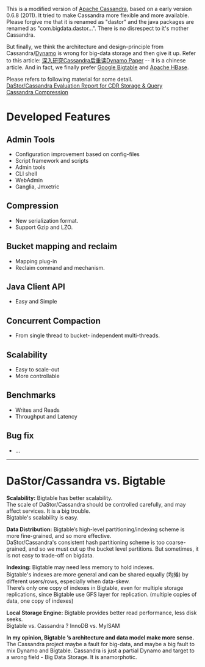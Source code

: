 This is a modified version of [Apache Cassandra](http://cassandra.apache.org/), based on a early version 0.6.8 (2011). It tried to make Cassandra more flexible and more available.  
Please forgive me that it is renamed as "dastor" and the java packages are renamed as "com.bigdata.dastor...". There is no disrespect to it's mother Cassandra.  

But finally, we think the architecture and design-principle from Cassandra/[Dynamo](http://www.allthingsdistributed.com/2007/10/amazons_dynamo.html) is wrong for big-data storage and then give it up. Refer to this article: [深入研究Cassandra后重读Dynamo Paper](http://www.slideshare.net/schubertzhang/cassandra-dynamo-paper) -- it is a chinese article. And in fact, we finally prefer [Google Bigtable](http://research.google.com/archive/bigtable.html) and [Apache HBase](http://hbase.apache.org/).  

Please refers to following material for some detail.  
[DaStor/Cassandra Evaluation Report for CDR Storage & Query](http://www.slideshare.net/schubertzhang/dastorcassandra-report-for-cdr-solution)  
[Cassandra Compression](http://www.slideshare.net/schubertzhang/cassandra-performanceevaluationwithcompression)   


# Developed Features  

## Admin Tools  
 - Configuration improvement based on config-files  
 - Script framework and scripts  
 - Admin tools  
 - CLI shell  
 - WebAdmin  
 - Ganglia, Jmxetric  
 
## Compression  
 - New serialization format.  
 - Support Gzip and LZO.  

## Bucket mapping and reclaim  
 - Mapping plug-in  
 - Reclaim command and mechanism.  

## Java Client API  
 - Easy and Simple  

## Concurrent Compaction  
 - From single thread to bucket- independent multi-threads.  

## Scalability  
 - Easy to scale-out  
 - More controllable  

## Benchmarks  
 - Writes and Reads  
 - Throughput and Latency  

## Bug fix  
 - ...  

-----------------------------------------------------------------------------

# DaStor/Cassandra vs. Bigtable  

**Scalability:** Bigtable has better scalability.  
The scale of DaStor/Cassandra should be controlled carefully, and may affect services. It is a big trouble.  
Bigtable's scalability is easy.  

**Data Distribution:** Bigtable’s high-level partitioning/indexing scheme is more fine-grained, and so more effective.  
DaStor/Cassandra's consistent hash partitioning scheme is too coarse-grained, and so we must cut up the bucket level partitions. But sometimes, it is not easy to trade-off on bigdata.  

**Indexing:** Bigtable may need less memory to hold indexes.  
Bigtable's indexes are more general and can be shared equally (均摊) by different users/rows, especially when data-skew.   
There’s only one copy of indexes in Bigtable, even for multiple storage replications, since Bigtable use GFS layer for replication. (multiple copies of data, one copy of indexes)  

**Local Storage Engine:** Bigtable provides better read performance, less disk seeks.  
Bigtable vs. Cassandra ? InnoDB vs. MyISAM   

**In my opinion, Bigtable ’s architecture and data model make more sense.**    
The Cassandra project maybe a fault for big-data, and maybe a big fault to mix Dynamo and Bigtable. Cassandra is just a partial Dynamo and target to a wrong field - Big Data Storage. It is anamorphotic.  
